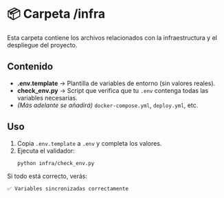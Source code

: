 # 📦 Carpeta /infra

Esta carpeta contiene los archivos relacionados con la infraestructura y el despliegue del proyecto.

## Contenido

- **.env.template** → Plantilla de variables de entorno (sin valores reales).  
- **check_env.py** → Script que verifica que tu `.env` contenga todas las variables necesarias.  
- *(Más adelante se añadirá)* `docker-compose.yml`, `deploy.yml`, etc.

## Uso

1. Copia `.env.template` a `.env` y completa los valores.
2. Ejecuta el validador:
   ```bash
   python infra/check_env.py
    ```
Si todo está correcto, verás:
```bash
✅ Variables sincronizadas correctamente
```
